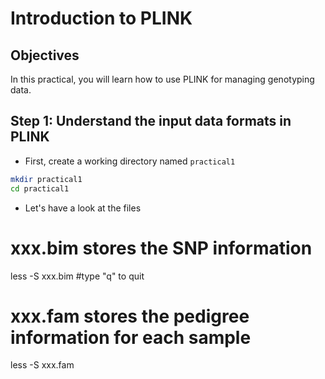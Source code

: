 # Introduction to PLINK

## Objectives
In this practical, you will learn how to use PLINK for managing genotyping data.

## Step 1: Understand the input data formats in PLINK
- First, create a working directory named `practical1`
```bash
mkdir practical1
cd practical1
```
- Let's have a look at the files

# xxx.bim stores the SNP information
less -S xxx.bim   #type "q" to quit

# xxx.fam stores the pedigree information for each sample
less -S xxx.fam
```
